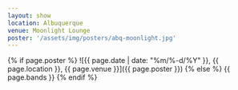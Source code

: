 ```yaml
---
layout: show
location: Albuquerque
venue: Moonlight Lounge
poster: '/assets/img/posters/abq-moonlight.jpg'
---
```


{% if page.poster %}
![{{ page.date | date: "%m/%-d/%Y" }}, {{ page.location }}, {{ page.venue }}]({{ page.poster }})
{% else %}
{{ page.bands }}
{% endif %}

